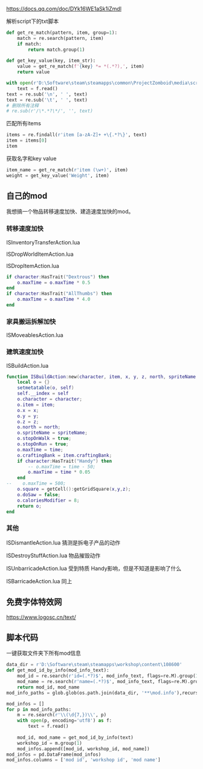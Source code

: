 https://docs.qq.com/doc/DYk16WE1aSk1iZmdl

解析script下的txt脚本

```python
def get_re_match(pattern, item, group=1):
    match = re.search(pattern, item)
    if match:
        return match.group(1)
    
def get_key_value(key, item_str):
    value = get_re_match(f'{key} *= *(.*?),', item)
    return value

with open(r'D:\Software\steam\steamapps\common\ProjectZomboid\media\scripts\items.txt') as f:
    text = f.read()
text = re.sub('\n', ' ', text)
text = re.sub('\t', ' ', text)
# 删除所有注释
# re.sub(r'/\*.*?\*/', '', text)
```

匹配所有items

```python
items = re.findall(r'item [a-zA-Z]+ +\{.*?\}', text)
item = items[0]
item
```

获取名字和key value

```python
item_name = get_re_match(r'item (\w+)', item)
weight = get_key_value('Weight', item)
```



## 自己的mod

我想搞一个物品转移速度加快、建造速度加快的mod。

### 转移速度加快

ISInventoryTransferAction.lua

ISDropWorldItemAction.lua

ISDropItemAction.lua

```lua
if character:HasTrait("Dextrous") then
    o.maxTime = o.maxTime * 0.5
end
if character:HasTrait("AllThumbs") then
    o.maxTime = o.maxTime * 4.0
end
```

### 家具搬运拆解加快

ISMoveablesAction.lua

### 建筑速度加快

ISBuildAction.lua

```lua
function ISBuildAction:new(character, item, x, y, z, north, spriteName, time)
	local o = {}
	setmetatable(o, self)
	self.__index = self
	o.character = character;
	o.item = item;
	o.x = x;
	o.y = y;
	o.z = z;
	o.north = north;
	o.spriteName = spriteName;
	o.stopOnWalk = true;
	o.stopOnRun = true;
	o.maxTime = time;
    o.craftingBank = item.craftingBank;
	if character:HasTrait("Handy") then
		-- o.maxTime = time - 50;
        o.maxTime = time * 0.05
    end
--    o.maxTime = 500;
    o.square = getCell():getGridSquare(x,y,z);
    o.doSaw = false;
    o.caloriesModifier = 8;
	return o;
end
```



### 其他

ISDismantleAction.lua 猜测是拆电子产品的动作

ISDestroyStuffAction.lua 物品摧毁动作

ISUnbarricadeAction.lua 受到特质 Handy影响，但是不知道是影响了什么

ISBarricadeAction.lua 同上



## 免费字体特效网

https://www.logosc.cn/text/

## 脚本代码

一键获取文件夹下所有mod信息

```python
data_dir = r'D:\Software\steam\steamapps\workshop\content\108600'
def get_mod_id_by_info(mod_info_text):
    mod_id = re.search(r'id=(.*?)$', mod_info_text, flags=re.M).group(1)
    mod_name = re.search(r'name=(.*?)$', mod_info_text, flags=re.M).group(1)
    return mod_id, mod_name
mod_info_paths = glob.glob(os.path.join(data_dir, '**\mod.info'),recursive=True)

mod_infos = []
for p in mod_info_paths:
    m = re.search(r'\\(\d{7,})\\', p)
    with open(p, encoding='utf8') as f:
        text = f.read()
        
    mod_id, mod_name = get_mod_id_by_info(text)
    workshop_id = m.group(1)
    mod_infos.append([mod_id, workshop_id, mod_name])
mod_infos = pd.DataFrame(mod_infos)
mod_infos.columns = ['mod id', 'workshop id', 'mod name']
```

